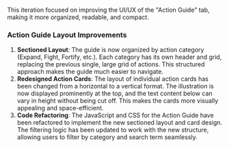 This iteration focused on improving the UI/UX of the "Action Guide" tab, making it more organized, readable, and compact.

### Action Guide Layout Improvements

1.  **Sectioned Layout**: The guide is now organized by action category (Expand, Fight, Fortify, etc.). Each category has its own header and grid, replacing the previous single, large grid of actions. This structured approach makes the guide much easier to navigate.
2.  **Redesigned Action Cards**: The layout of individual action cards has been changed from a horizontal to a vertical format. The illustration is now displayed prominently at the top, and the text content below can vary in height without being cut off. This makes the cards more visually appealing and space-efficient.
3.  **Code Refactoring**: The JavaScript and CSS for the Action Guide have been refactored to implement the new sectioned layout and card design. The filtering logic has been updated to work with the new structure, allowing users to filter by category and search term seamlessly.
